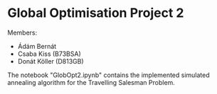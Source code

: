 # Global Optimisation Project 2

Members:
- Ádám Bernát 
- Csaba Kiss (B73BSA)
- Donát Köller (D813GB)

The notebook "GlobOpt2.ipynb" contains the implemented simulated annealing algorithm for the Travelling Salesman Problem.
